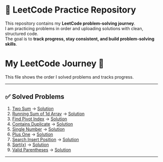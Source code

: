 # 🚀 LeetCode Practice Repository

This repository contains my **LeetCode problem-solving journey**.  
I am practicing problems in order and uploading solutions with clean, structured code.  
The goal is to **track progress, stay consistent, and build problem-solving skills**.


# My LeetCode Journey 📘

This file shows the order I solved problems and tracks progress.

---

## ✅ Solved Problems
1. [Two Sum](https://leetcode.com/problems/two-sum/) → [Solution](Easy/0001-two-sum.py)
2. [Running Sum of 1d Array](https://leetcode.com/problems/running-sum-of-1d-array/) → [Solution](Easy/1480-running-sum-of-1d-array.py)
3. [Find Pivot Index](https://leetcode.com/problems/find-pivot-index/) → [Solution](Easy/0724-find_pivot_index.py)
4. [Contains Duplicate](https://leetcode.com/problems/contains-duplicate/) → [Solution](Easy/0217-contains_duplicate.py)
5. [Single Number](https://leetcode.com/problems/single-number/) → [Solution](Easy/0136-single_number.py)
6. [Plus One](https://leetcode.com/problems/plus-one/) → [Solution](Easy/0066-plus_one.py)
7. [Search Insert Position](https://leetcode.com/problems/search-insert-position/) → [Solution](Easy/0035-search_insert_position.py)
8. [Sqrt(x)](https://leetcode.com/problems/sqrtx/) → [Solution](Easy/0069-sqrt(x).py)
9. [Valid Parentheses](https://leetcode.com/problems/valid-parentheses/) → [Solution](Easy/0020-valid_paranthesis.py)




 


---
